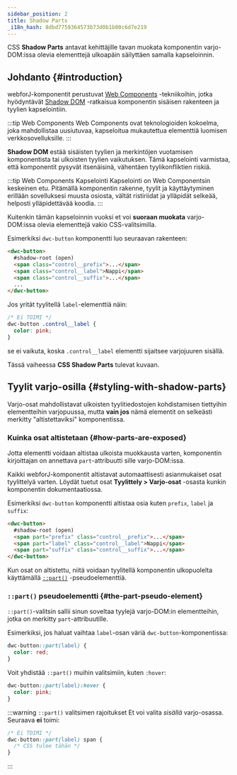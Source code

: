 ```yaml
---
sidebar_position: 2
title: Shadow Parts
_i18n_hash: 8dbd7759364573b73d0b1b00c6d7e219
---
```

CSS **Shadow Parts** antavat kehittäjille tavan muokata komponentin varjo-DOM:issa olevia elementtejä ulkoapäin säilyttäen samalla kapseloinnin.

## Johdanto {#introduction}

webforJ-komponentit perustuvat [Web Components](https://developer.mozilla.org/en-US/docs/Web/Web_Components) -tekniikoihin, jotka hyödyntävät [Shadow DOM](https://developer.mozilla.org/en-US/docs/Web/Web_Components/Using_shadow_DOM) -ratkaisua komponentin sisäisen rakenteen ja tyylien kapselointiin.

:::tip Web Components
Web Components ovat teknologioiden kokoelma, joka mahdollistaa uusiutuvaa, kapseloitua mukautettua elementtiä luomisen verkkosovelluksille.
:::

**Shadow DOM** estää sisäisten tyylien ja merkintöjen vuotamisen komponentista tai ulkoisten tyylien vaikutuksen. Tämä kapselointi varmistaa, että komponentit pysyvät itsenäisinä, vähentäen tyylikonfliktien riskiä.

:::tip Web Components Kapselointi
Kapselointi on Web Componentsin keskeinen etu. Pitämällä komponentin rakenne, tyylit ja käyttäytyminen erillään sovelluksesi muusta osiosta, vältät ristiriidat ja ylläpidät selkeää, helposti ylläpidettävää koodia.
:::

Kuitenkin tämän kapseloinnin vuoksi et voi **suoraan muokata** varjo-DOM:issa olevia elementtejä vakio CSS-valitsimilla.

Esimerkiksi `dwc-button` komponentti luo seuraavan rakenteen:

```html {2}
<dwc-button>
  #shadow-root (open)
  <span class="control__prefix">...</span>
  <span class="control__label">Nappi</span>
  <span class="control__suffix">...</span>
  ...
</dwc-button>
```

Jos yrität tyylitellä `label`-elementtiä näin:

```css
/* Ei TOIMI */
dwc-button .control__label {
  color: pink;
}
```

se ei vaikuta, koska `.control__label` elementti sijaitsee varjojuuren sisällä.

Tässä vaiheessa **CSS Shadow Parts** tulevat kuvaan.

## Tyylit varjo-osilla {#styling-with-shadow-parts}

Varjo-osat mahdollistavat ulkoisten tyylitiedostojen kohdistamisen tiettyihin elementteihin varjopuussa, mutta **vain jos** nämä elementit on selkeästi merkitty "altistettaviksi" komponentissa.

### Kuinka osat altistetaan {#how-parts-are-exposed}

Jotta elementti voidaan altistaa ulkoista muokkausta varten, komponentin kirjoittajan on annettava `part`-attribuutti sille varjo-DOM:issa.

Kaikki webforJ-komponentit altistavat automaattisesti asianmukaiset osat tyylittelyä varten. Löydät tuetut osat **Tyylittely > Varjo-osat** -osasta kunkin komponentin dokumentaatiossa.

Esimerkiksi `dwc-button` komponentti altistaa osia kuten `prefix`, `label` ja `suffix`:

```html
<dwc-button>
  #shadow-root (open)
  <span part="prefix" class="control__prefix">...</span>
  <span part="label" class="control__label">Nappi</span>
  <span part="suffix" class="control__suffix">...</span>
</dwc-button>
```

Kun osat on altistettu, niitä voidaan tyylitellä komponentin ulkopuolelta käyttämällä [`::part()`](https://developer.mozilla.org/en-US/docs/Web/CSS/::part) -pseudoelementtiä.

### `::part()` pseudoelementti {#the-part-pseudo-element}

`::part()`-valitsin sallii sinun soveltaa tyylejä varjo-DOM:in elementteihin, jotka on merkitty `part`-attribuutille.

Esimerkiksi, jos haluat vaihtaa `label`-osan väriä `dwc-button`-komponentissa:

```css
dwc-button::part(label) {
  color: red;
}
```

Voit yhdistää `::part()` muihin valitsimiin, kuten `:hover`:

```css
dwc-button::part(label):hover {
  color: pink;
}
```

:::warning `::part()` valitsimen rajoitukset
Et voi valita *sisällä* varjo-osassa. Seuraava **ei** toimi:

```css
/* Ei TOIMI */
dwc-button::part(label) span {
  /* CSS tulee tähän */
}
```
:::
